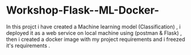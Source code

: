 # Workshop-Flask--ML-Docker-

In this projct i have created a Machine learning model (Classification) , i deployed it as a web service on local machine using (postman & Flask) , then i created a docker image with my project requirements and i freezed it's requirements .
 
